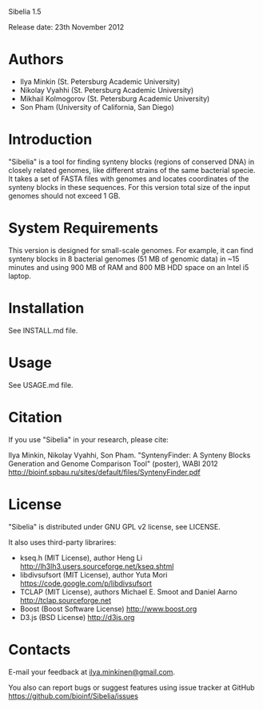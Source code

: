Sibelia 1.5

Release date: 23th November 2012

Authors
=======

* Ilya Minkin (St. Petersburg Academic University)
* Nikolay Vyahhi (St. Petersburg Academic University)
* Mikhail Kolmogorov (St. Petersburg Academic University)
* Son Pham (University of California, San Diego)

Introduction
============
"Sibelia" is a tool for finding synteny blocks (regions of conserved DNA)
in closely related genomes, like different strains of the same bacterial
specie. It takes a set of FASTA files with genomes and locates coordinates of
the synteny blocks in these sequences. For this version total size of the
input genomes should not exceed 1 GB.

System Requirements
===================
This version is designed for small-scale genomes. For example, it can find
synteny blocks in 8 bacterial genomes (51 MB of genomic data) in ~15 minutes
and using 900 MB of RAM and 800 MB HDD space on an Intel i5 laptop. 

Installation
============
See INSTALL.md file.

Usage
=====
See USAGE.md file.

Citation
========
If you use "Sibelia" in your research, please cite:

Ilya Minkin, Nikolay Vyahhi, Son Pham. "SyntenyFinder: A Synteny Blocks 
Generation and Genome Comparison Tool" (poster), WABI 2012
http://bioinf.spbau.ru/sites/default/files/SyntenyFinder.pdf

License
=======
"Sibelia" is distributed under GNU GPL v2 license, see LICENSE.

It also uses third-party librarires:
* kseq.h (MIT License), author Heng Li
http://lh3lh3.users.sourceforge.net/kseq.shtml
* libdivsufsort (MIT License), author Yuta Mori
https://code.google.com/p/libdivsufsort
* TCLAP (MIT License), authors Michael E. Smoot and Daniel Aarno 
http://tclap.sourceforge.net
* Boost (Boost Software License)
http://www.boost.org
* D3.js (BSD License)
http://d3js.org

Contacts
========
E-mail your feedback at ilya.minkinen@gmail.com.

You also can report bugs or suggest features using issue tracker at GitHub
https://github.com/bioinf/Sibelia/issues
